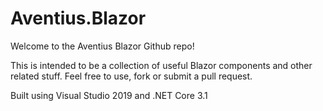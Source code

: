 # Aventius.Blazor
Welcome to the Aventius Blazor Github repo!

This is intended to be a collection of useful Blazor components and other 
related stuff. Feel free to use, fork or submit a pull request.

Built using Visual Studio 2019 and .NET Core 3.1
